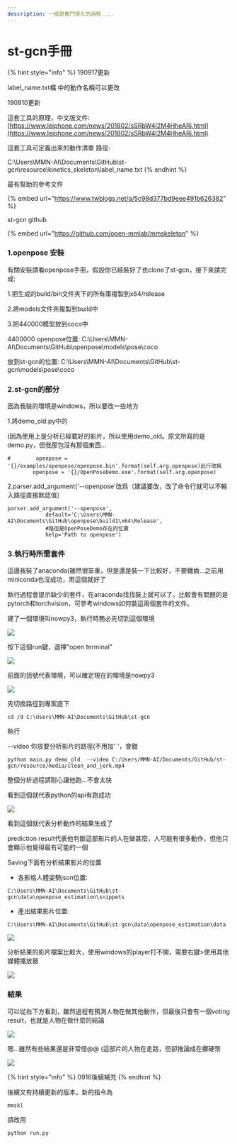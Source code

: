 ```yaml
---
description: 一樣是奮鬥很久的過程....
---
```


# st-gcn手冊

{% hint style="info" %}
190917更新

label\_name.txt檔 中的動作名稱可以更改

190910更新

這套工具的原理，中文版文件: [https://www.leiphone.com/news/201802/sSRbW4I2M4HheARj.html](https://www.leiphone.com/news/201802/sSRbW4I2M4HheARj.html)

這套工具可定義出來的動作清單 路徑:

C:\Users\MMN-AI\Documents\GitHub\st-gcn\resource\kinetics\_skeleton\label\_name.txt
{% endhint %}



最有幫助的參考文件

{% embed url="https://www.twblogs.net/a/5c98d377bd9eee491b626382" %}

st-gcn github

{% embed url="https://github.com/open-mmlab/mmskeleton" %}

### 1.openpose 安裝

有關安裝請看openpose手冊，假設你已經裝好了也clone了st-gcn，接下來請完成:

1.把生成的build/bin文件夾下的所有庫複製到x64/release

2.將models文件夾複製到build中

3.把440000模型放到coco中

4400000 openpose位置: C:\Users\MMN-AI\Documents\GitHub\openpose\models\pose\coco

放到st-gcn的位置: C:\Users\MMN-AI\Documents\GitHub\st-gcn\models\pose\coco

### 2.st-gcn的部分

因為我裝的環境是windows，所以要改一些地方

1.將demo\_old.py中的

\(因為使用上是分析已經載好的影片，所以使用demo\_old。原文所寫的是demo.py，但我那包沒有那個東西...

```text
#        openpose = '{}/examples/openpose/openpose.bin'.format(self.arg.openpose)此行改爲
        openpose = '{}/OpenPoseDemo.exe'.format(self.arg.openpose)
```

2.parser.add\_argument\('--openpose'改爲（建議要改，改了命令行就可以不輸入路徑直接默認值）

```text
parser.add_argument('--openpose',
            default='C:\Users\MMN-AI\Documents\GitHub\openpose\build1\x64\Release',
 ​           #路徑是OpenPoseDemo存在的位置
            help='Path to openpose')
```

### 3.執行時所需套件

這邊我裝了anaconda\(雖然很笨重，但是還是裝一下比較好，不要鐵齒...之前用miniconda也沒成功，用這個就好了

執行過程會提示缺少的套件，在anaconda找找裝上就可以了。比較會有問題的是pytorch和torchvision，可參考windows如何裝這兩個套件的文件。

建了一個環境叫nowpy3，執行時務必先切到這個環境



![](.gitbook/assets/image%20%2824%29.png)

按下這個run鍵，選擇"open terminal"

![](.gitbook/assets/image%20%2831%29.png)

前面的括號代表環境，可以確定現在的環境是nowpy3

![](.gitbook/assets/image%20%2810%29.png)

先切換路徑到專案底下

```text
cd /d C:\Users\MMN-AI\Documents\GitHub\st-gcn
```

執行

--video 你放要分析影片的路徑\(不用加' '，會錯

```text
python main.py demo_old  --video C:/Users/MMN-AI/Documents/GitHub/st-gcn/resource/media/clean_and_jerk.mp4
```

整個分析過程請耐心讓他跑...不會太快

看到這個就代表python的api有跑成功

![](.gitbook/assets/image%20%287%29.png)

看到這個就代表分析動作的結果生成了

prediction result代表他判斷這部影片的人在做甚麼，人可能有很多動作，但他只會顯示他覺得最有可能的一個

Saving下面有分析結果影片的位置

* 各影格人體姿勢json位置:

```text
C:\Users\MMN-AI\Documents\GitHub\st-gcn\data\openpose_estimation\snippets
```

* 產出結果影片位置:

```text
C:\Users\MMN-AI\Documents\GitHub\st-gcn\data\openpose_estimation\data
```

![](.gitbook/assets/image%20%2811%29.png)

分析結果的影片檔案比較大，使用windows的player打不開，需要右鍵&gt;使用其他媒體播放器

![](.gitbook/assets/image%20%2828%29.png)

### 結果

可以從右下方看到，雖然過程有預測人物在做其他動作，但最後只會有一個voting result，也就是人物在做什麼的結論

![](.gitbook/assets/image%20%2819%29.png)

嗯...雖然有些結果還是非常怪@@ \(這部片的人物在走路，但卻推論成在擲硬幣

![](.gitbook/assets/image%20%2826%29.png)

{% hint style="info" %}
0916後續補充
{% endhint %}

後續又有持續更新的版本，新的指令為

```text
mmskl
```

請改用

```text
python run.py
```



